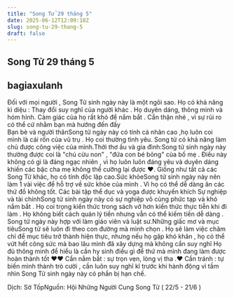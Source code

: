 ```yaml
---
title: "Song Tử 29 tháng 5"
date: 2025-06-12T12:09:18Z
slug: song-tu-29-thang-5
draft: false
---
```


## Song Tử 29 tháng 5

## bagiaxulanh

Đối với mọi người , Song Tử sinh ngày này là một ngôi sao. Họ có khả năng kì diệu : Thay đổi suy nghĩ của người khác . Họ duyên dáng, thông minh và hóm hỉnh. Cảm giác của họ rất khó để nắm bắt . Cẩn thận nhé , vì sự rủi ro có thể cứ nhằm bạn mà hướng đến đấy  
Bạn bè và người thânSong tử ngày này có tính cá nhân cao ,họ luôn coi mình là cái rốn của vũ trụ  . Họ coi thường tình yêu. Song tử có khả năng làm chủ được công việc của mình.Thời thơ ấu và gia đình:Song tử sinh ngày này thường được coi là "chú cừu non" , "đứa con bé bỏng" của bố mẹ . Điều này không có gì là đáng ngạc nhiên , vì họ luôn luôn đáng yêu và duyên dáng khiến các bậc cha mẹ không thể cưỡng lại được ♥. Giống như tất cả các Song Tử khác, họ có tính độc lập cao.Sức khỏeSong tử sinh ngày này nên làm 1 vài việc để hỗ trợ về sức khỏe của mình . Vì họ có thể dễ dàng ăn các thứ đồ không tốt. Các bài tập thể dục và yoga được khuyến khích  Sự nghiệp và tài chínhSong tử sinh ngày này có sự nghiệp vô cùng phức tạp và khó nắm bắt . Họ coi trọng kiến thức trong sách vở hơn kiến thức thực tiễn khi đi làm . Họ không biết cách quản lý tiền nhưng vẫn có thể kiếm tiền dễ dàng  . Song tử ngày này hợp với làm giáo viên và luật sư.Những giấc mơ và mục tiêuSong tử sẽ luôn đi theo con đường mà mình chọn . Họ sẽ làm việc chăm chỉ để mục tiêu trở thành hiện thực, nhưng nếu họ gặp khó khăn , họ có thể vứt hết công sức mà bao lâu mình đã xây dựng mà không cần suy nghĩ  Họ đủ thông minh để hiểu là cần hy sinh điều gì để thứ mà mình đang làm được hoàn thành tốt ♥♥ Cần nắm bắt : sự trọn vẹn, lòng vị tha .♥ Cần tránh : tự biến mình thành trò cười , cần luôn suy nghĩ kĩ trước khi hành động vì tầm nhìn Song Tử sinh ngày này có phần bị hạn chế. 
 
Dịch: Sờ TốpNguồn: Hội Những Người Cung Song Tử ( 22/5 - 21/6 )